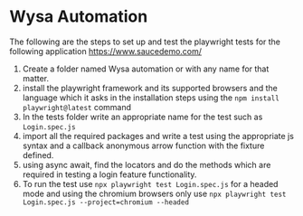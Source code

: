 # Wysa Automation
The following are the steps to set up and test the playwright tests for the following application https://www.saucedemo.com/
1. Create a folder named Wysa automation or with any name for that matter.
2. install the playwright framework and its supported browsers and the language which it asks in the installation steps using the `npm install playwright@latest` command
3. In the tests folder write an appropriate name for the test such as `Login.spec.js`
4. import all the required packages and write a test using the appropriate js syntax and a callback anonymous arrow function with the fixture defined.
5. using async await, find the locators and do the methods which are required in testing a login feature functionality.
6. To run the test use `npx playwright test Login.spec.js` for a headed mode and using the chromium browsers only use `npx playwright test Login.spec.js --project=chromium --headed`
